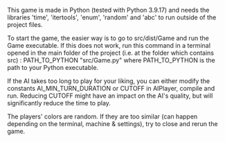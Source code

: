 This game is made in Python (tested with Python 3.9.17) and needs the libraries 'time', 'itertools', 'enum', 'random' and 'abc' to run outside of the project files.

To start the game, the easier way is to go to src/dist/Game and run the Game executable.
If this does not work, run this command in a terminal opened in the main folder of the project (i.e. at the folder which contains src) :
PATH_TO_PYTHON "src/Game.py"
where PATH_TO_PYTHON is the path to your Python executable.

If the AI takes too long to play for your liking, you can either modify the constants AI_MIN_TURN_DURATION or CUTOFF in AIPlayer, compile and run. Reducing CUTOFF might have an impact on the AI's quality, but will significantly reduce the time to play.

The players' colors are random. If they are too similar (can happen depending on the terminal, machine & settings), try to close and rerun the game.
